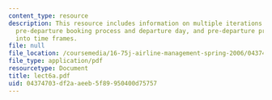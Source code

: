 ```yaml
---
content_type: resource
description: This resource includes information on multiple iterations (samples) of
  pre-departure booking process and departure day, and pre-departure process broken
  into time frames.
file: null
file_location: /coursemedia/16-75j-airline-management-spring-2006/04374703df2aaeeb5f89950400d75757_lect6a.pdf
file_type: application/pdf
resourcetype: Document
title: lect6a.pdf
uid: 04374703-df2a-aeeb-5f89-950400d75757
---
```

